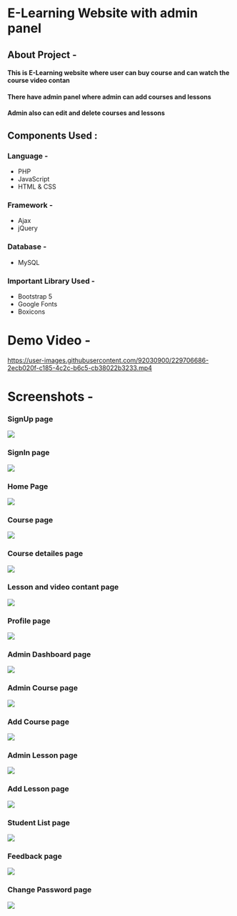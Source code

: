 # E-Learning Website with admin panel

## About Project -

<h4>This is E-Learning website where user can buy course and can watch the course video contan</h4>
<h4>There have admin panel where admin can add courses and lessons</h4>
<h4>Admin also can edit and delete courses and lessons</h4>


##  Components Used :
<h3>Language -</h4>
<ul>
  <li>PHP</li>
  <li>JavaScript</li>
  <li>HTML & CSS</li>
</ul>

<h3>Framework -</h4>
<ul>
  <li>Ajax</li>
  <li>jQuery</li>
  
</ul>

<h3>Database -</h2>
<ul>
  <li>MySQL</li> 
</ul>


<h3>Important Library Used -</h2>
<ul>
 <li>Bootstrap 5</li> 


  <li>Google Fonts</li>
  <li>Boxicons</li>

</ul>

# Demo Video -

https://user-images.githubusercontent.com/92030900/229706686-2ecb020f-c185-4c2c-b6c5-cb38022b3233.mp4

# Screenshots -

<h3>SignUp page</h2>
<img src="https://user-images.githubusercontent.com/92030900/229706044-8a60d00f-819f-427b-915a-ea2985014fda.JPG">

<h3>SignIn page</h2>
<img src="https://user-images.githubusercontent.com/92030900/229705983-ab50c8b0-b95f-4a6b-a945-cc5adc4ff94f.JPG">

<h3>Home Page</h2>
<img src="https://user-images.githubusercontent.com/92030900/229705934-fe094fb2-2a72-45dc-be3f-65c93a5cdb3f.JPG">

<h3>Course page</h2>
<img src="https://user-images.githubusercontent.com/92030900/229705901-c5c3d265-aefd-49e5-9e71-dfd3e67deebc.JPG">

<h3>Course detailes page</h2>
<img src="https://user-images.githubusercontent.com/92030900/229705910-61a8d1bf-eb3f-44bc-8278-f80b3c797753.JPG">

<h3>Lesson and video contant page</h2>
<img src="https://user-images.githubusercontent.com/92030900/229705975-2b103e72-425b-4071-8809-aa8636b8959f.JPG">

<h3>Profile page</h2>
<img src="https://user-images.githubusercontent.com/92030900/229705984-a1caadd0-67c7-4a57-9569-894baede7c3a.JPG">

<h3>Admin Dashboard page</h2>
<img src="https://user-images.githubusercontent.com/92030900/229705830-429f2c58-fc7b-44ae-a18b-48202f530297.JPG">

<h3>Admin Course page</h2>
<img src="https://user-images.githubusercontent.com/92030900/229705826-317ab5ac-2087-4a80-a42f-29e86bf23ccc.JPG">

<h3>Add Course page</h2>
<img src="https://user-images.githubusercontent.com/92030900/229705815-673ff9ff-c16f-4436-884c-cf6c80909042.JPG">

<h3>Admin Lesson page</h2>
<img src="https://user-images.githubusercontent.com/92030900/229705835-3f97ff8a-d7ac-46fb-a848-c5a677bb3904.JPG">

<h3>Add Lesson page</h2>
<img src="https://user-images.githubusercontent.com/92030900/229705822-366adb0e-f536-494b-849b-cc423f0972b7.JPG">

<h3>Student List page</h2>
<img src="https://user-images.githubusercontent.com/92030900/229706051-79d94923-e842-4cbc-a8aa-10bb0fa31a3f.JPG">

<h3>Feedback page</h2>
<img src="https://user-images.githubusercontent.com/92030900/229705915-90e93365-fe6a-4faa-ad26-dbed2bd8efd5.JPG">

<h3>Change Password page</h2>
<img src="https://user-images.githubusercontent.com/92030900/229709905-fafe834d-b1af-4f78-aced-f0b0c996ea5a.JPG">
